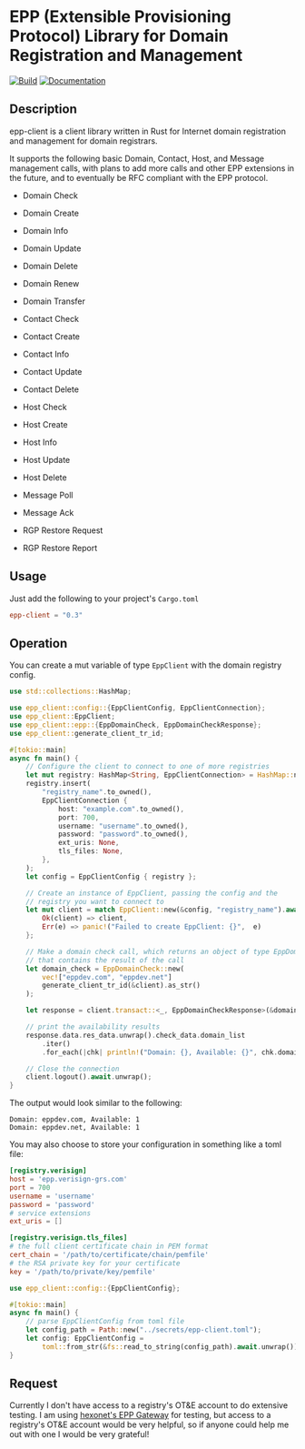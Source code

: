 # EPP (Extensible Provisioning Protocol) Library for Domain Registration and Management

[![Build](https://ci.masalachai.net/api/badges/masalachai/epp-client/status.svg)](https://ci.masalachai.net/masalachai/epp-client)
[![Documentation](https://docs.rs/epp-client/badge.svg)](https://docs.rs/epp-client/)

## Description

epp-client is a client library written in Rust for Internet domain registration
and management for domain registrars.

It supports the following basic Domain, Contact, Host, and Message management
calls, with plans to add more calls and other EPP extensions in the future, and
to eventually be RFC compliant with the EPP protocol.

- Domain Check
- Domain Create
- Domain Info
- Domain Update
- Domain Delete
- Domain Renew
- Domain Transfer

- Contact Check
- Contact Create
- Contact Info
- Contact Update
- Contact Delete

- Host Check
- Host Create
- Host Info
- Host Update
- Host Delete

- Message Poll
- Message Ack

- RGP Restore Request
- RGP Restore Report

## Usage

Just add the following to your project's `Cargo.toml`

```toml
epp-client = "0.3"
```

## Operation

You can create a mut variable of type `EppClient` with the domain registry config.

```rust
use std::collections::HashMap;

use epp_client::config::{EppClientConfig, EppClientConnection};
use epp_client::EppClient;
use epp_client::epp::{EppDomainCheck, EppDomainCheckResponse};
use epp_client::generate_client_tr_id;

#[tokio::main]
async fn main() {
    // Configure the client to connect to one of more registries
    let mut registry: HashMap<String, EppClientConnection> = HashMap::new();
    registry.insert(
        "registry_name".to_owned(),
        EppClientConnection {
            host: "example.com".to_owned(),
            port: 700,
            username: "username".to_owned(),
            password: "password".to_owned(),
            ext_uris: None,
            tls_files: None,
        },
    );
    let config = EppClientConfig { registry };

    // Create an instance of EppClient, passing the config and the
    // registry you want to connect to
    let mut client = match EppClient::new(&config, "registry_name").await {
        Ok(client) => client,
        Err(e) => panic!("Failed to create EppClient: {}",  e)
    };

    // Make a domain check call, which returns an object of type EppDomainCheckResponse
    // that contains the result of the call
    let domain_check = EppDomainCheck::new(
        vec!["eppdev.com", "eppdev.net"]
        generate_client_tr_id(&client).as_str()
    );

    let response = client.transact::<_, EppDomainCheckResponse>(&domain_check).await.unwrap();

    // print the availability results
    response.data.res_data.unwrap().check_data.domain_list
        .iter()
        .for_each(|chk| println!("Domain: {}, Available: {}", chk.domain.name, chk.domain.available));

    // Close the connection
    client.logout().await.unwrap();
}
```

The output would look similar to the following:

```
Domain: eppdev.com, Available: 1
Domain: eppdev.net, Available: 1
```

You may also choose to store your configuration in something like a toml file:

```toml
[registry.verisign]
host = 'epp.verisign-grs.com'
port = 700
username = 'username'
password = 'password'
# service extensions
ext_uris = []

[registry.verisign.tls_files]
# the full client certificate chain in PEM format
cert_chain = '/path/to/certificate/chain/pemfile'
# the RSA private key for your certificate
key = '/path/to/private/key/pemfile'
```


```rust
use epp_client::config::{EppClientConfig};

#[tokio::main]
async fn main() {
    // parse EppClientConfig from toml file
    let config_path = Path::new("../secrets/epp-client.toml");
    let config: EppClientConfig =
        toml::from_str(&fs::read_to_string(config_path).await.unwrap()).unwrap();
}
```

## Request

Currently I don't have access to a registry's OT&E account to do extensive
testing. I am using
[hexonet's EPP Gateway](https://wiki.hexonet.net/wiki/EPP_Gateway) for testing,
but access to a registry's OT&E account would be very helpful, so if anyone
could help me out with one I would be very grateful!
